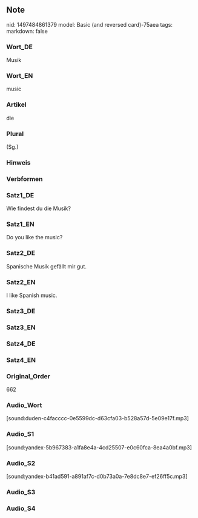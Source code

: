 ## Note
nid: 1497484861379
model: Basic (and reversed card)-75aea
tags: 
markdown: false

### Wort_DE
Musik

### Wort_EN
music

### Artikel
die

### Plural
(Sg.)

### Hinweis


### Verbformen


### Satz1_DE
Wie findest du die Musik?

### Satz1_EN
Do you like the music?

### Satz2_DE
Spanische Musik gefällt mir gut.

### Satz2_EN
I like Spanish music.

### Satz3_DE


### Satz3_EN


### Satz4_DE


### Satz4_EN


### Original_Order
662

### Audio_Wort
[sound:duden-c4facccc-0e5599dc-d63cfa03-b528a57d-5e09e17f.mp3]

### Audio_S1
[sound:yandex-5b967383-a1fa8e4a-4cd25507-e0c60fca-8ea4a0bf.mp3]

### Audio_S2
[sound:yandex-b41ad591-a891af7c-d0b73a0a-7e8dc8e7-ef26ff5c.mp3]

### Audio_S3


### Audio_S4


